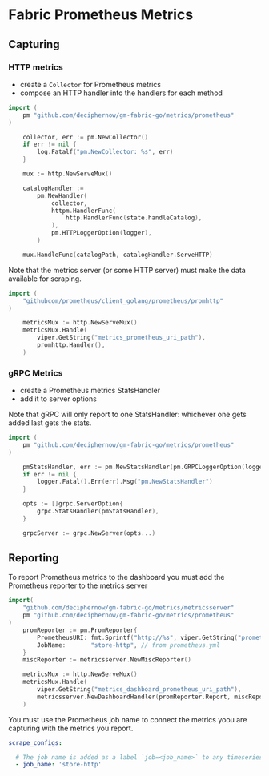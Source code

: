 # Fabric Prometheus Metrics

## Capturing

### HTTP metrics

* create a ```Collector``` for Prometheus metrics
* compose an HTTP handler into the handlers for each method

```go
import (
    pm "github.com/deciphernow/gm-fabric-go/metrics/prometheus"
)

    collector, err := pm.NewCollector()
    if err != nil {
        log.Fatalf("pm.NewCollector: %s", err)
    }

    mux := http.NewServeMux()

    catalogHandler :=
        pm.NewHandler(
            collector,
            httpm.HandlerFunc(
                http.HandlerFunc(state.handleCatalog),
            ),
            pm.HTTPLoggerOption(logger),
        )

    mux.HandleFunc(catalogPath, catalogHandler.ServeHTTP)
```

Note that the metrics server (or some HTTP server) must make the data available for scraping.

```go
import (
    "githubcom/prometheus/client_golang/prometheus/promhttp"
)

    metricsMux := http.NewServeMux()
    metricsMux.Handle(
        viper.GetString("metrics_prometheus_uri_path"),
        promhttp.Handler(),
    )
```

### gRPC Metrics

* create a Prometheus metrics StatsHandler
* add it to server options

Note that gRPC will only report to one StatsHandler: whichever one
gets added last gets the stats.

```go
import (
    pm "github.com/deciphernow/gm-fabric-go/metrics/prometheus"
)

    pmStatsHandler, err := pm.NewStatsHandler(pm.GRPCLoggerOption(logger))
    if err != nil {
        logger.Fatal().Err(err).Msg("pm.NewStatsHandler")
    }

    opts := []grpc.ServerOption{
        grpc.StatsHandler(pmStatsHandler),
    }

    grpcServer := grpc.NewServer(opts...)
```

## Reporting

To report Prometheus metrics to the dashboard you must add the Prometheus reporter to the
metrics server

```go
import(
    "github.com/deciphernow/gm-fabric-go/metrics/metricsserver"
    pm "github.com/deciphernow/gm-fabric-go/metrics/prometheus"
)
    promReporter := pm.PromReporter{
        PrometheusURI: fmt.Sprintf("http://%s", viper.GetString("prometheus_address")),
        JobName:       "store-http", // from prometheus.yml
    }
    miscReporter := metricsserver.NewMiscReporter()

    metricsMux := http.NewServeMux()
    metricsMux.Handle(
        viper.GetString("metrics_dashboard_prometheus_uri_path"),
        metricsserver.NewDashboardHandler(promReporter.Report, miscReporter.Report),
    )
```

You must use the Prometheus job name to connect the metrics yoou are capturing with
the metrics you report.

```yml
scrape_configs:

  # The job name is added as a label `job=<job_name>` to any timeseries scraped from this config.
  - job_name: 'store-http'
```
